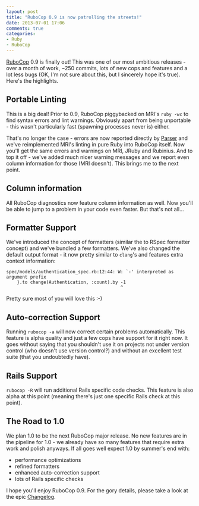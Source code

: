 ```yaml
---
layout: post
title: "RuboCop 0.9 is now patrolling the streets!"
date: 2013-07-01 17:06
comments: true
categories:
- Ruby
- RuboCop
---
```


[RuboCop](https://github.com/bbatsov/rubocop) 0.9 is finally out! This
was one of our most ambitious releases - over a month of work, ~250
commits, lots of new cops and features and a lot less bugs (OK, I'm
not sure about this, but I sincerely hope it's true). Here's the
highlights.

## Portable Linting

This is a big deal! Prior to 0.9, RuboCop piggybacked on MRI's `ruby
-wc` to find syntax errors and lint warnings. Obviously apart from
being unportable - this wasn't particularly fast (spawning processes
never is) either.

That's no longer the case - errors are now reported directly by
[Parser](https://github.com/whitequark/parser) and we've reimplemented
MRI's linting in pure Ruby into RuboCop itself. Now you'll get the
same errors and warnings on MRI, JRuby and Rubinius. And to top it
off - we've added much nicer warning messages and we report even
column information for those (MRI doesn't). This brings me to the next
point.

## Column information

All RuboCop diagnostics now feature column information as well. Now
you'll be able to jump to a problem in your code even faster. But that's not all...

## Formatter Support

We've introduced the concept of formatters (similar the to RSpec
formatter concept) and we've bundled a few formatters. We've also
changed the default output format - it now pretty similar to `clang`'s
and features extra context information:

```
spec/models/authentication_spec.rb:12:44: W: `-' interpreted as argument prefix
    }.to change(Authentication, :count).by -1
                                           ^
```

Pretty sure most of you will love this :-)

## Auto-correction Support

Running `rubocop -a` will now correct certain problems automatically. This
feature is alpha quality and just a few cops have support for it right
now. It goes without saying that you shouldn't use it on projects not under
version control (who doesn't use version control?) and without
an excellent test suite (that you undoubtedly have).

## Rails Support

`rubocop -R` will run additional Rails specific code checks. This
feature is also alpha at this point (meaning there's just one specific
Rails check at this point).

## The Road to 1.0

We plan 1.0 to be the next RuboCop major release. No new features are in
the pipeline for 1.0 - we already have so many features that require extra
work and polish anyways. If all goes well expect 1.0 by summer's end with:

* performance optimizations
* refined formatters
* enhanced auto-correction support
* lots of Rails specific checks

I hope you'll enjoy RuboCop 0.9. For the gory details, please take a
look at the epic
[Changelog](https://github.com/bbatsov/rubocop/blob/master/CHANGELOG.md).
